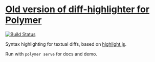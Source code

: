 # [Old version of diff-highlighter for Polymer](https://github.com/preview-code/code-highlighter) 
[![Build Status](https://travis-ci.org/preview-code/diff-highlighter.svg?branch=master)](https://travis-ci.org/preview-code/diff-highlighter)

Syntax highlighting for textual diffs, based on [highlight.js](https://highlightjs.org/).

Run with `polymer serve` for docs and demo.
